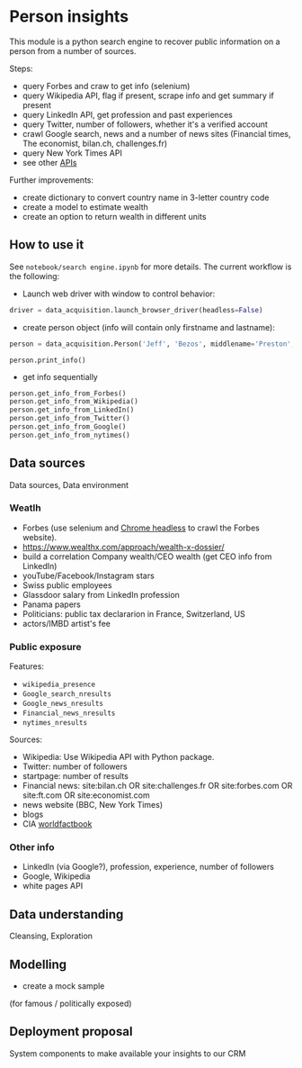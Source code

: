 # Person insights

This module is a python search engine to recover public information on a person from a number of sources.

Steps:
- query Forbes and craw to get info (selenium)
- query Wikipedia API, flag if present, scrape info and get summary if present
- query LinkedIn API, get profession and past experiences
- query Twitter, number of followers, whether it's a verified account
- crawl Google search, news and a number of news sites (Financial times, The economist, bilan.ch, challenges.fr)
- query New York Times API
- see other [APIs](https://github.com/toddmotto/public-apis)
 

Further improvements:
- create dictionary to convert country name in 3-letter country code
- create a model to estimate wealth
- create an option to return wealth in different units


## How to use it

See `notebook/search engine.ipynb` for more details. The current workflow is the following:

- Launch web driver with window to control behavior:
```python
driver = data_acquisition.launch_browser_driver(headless=False)
```
- create person object (info will contain only firstname and lastname):
```python
person = data_acquisition.Person('Jeff', 'Bezos', middlename='Preston', driver=driver)
```
```
person.print_info()
```
- get info sequentially
```python
person.get_info_from_Forbes()
person.get_info_from_Wikipedia()
person.get_info_from_LinkedIn()
person.get_info_from_Twitter()
person.get_info_from_Google()
person.get_info_from_nytimes()
```


## Data sources

Data sources, Data environment

### Weatlh

- Forbes (use selenium and [Chrome headless](https://intoli.com/blog/running-selenium-with-headless-chrome/) to crawl the Forbes website).
- https://www.wealthx.com/approach/wealth-x-dossier/
- build a correlation Company wealth/CEO wealth (get CEO info from LinkedIn)
- youTube/Facebook/Instagram stars
- Swiss public employees
- Glassdoor salary from LinkedIn profession
- Panama papers
- Politicians: public tax declararion in France, Switzerland, US
- actors/IMBD artist's fee

### Public exposure

Features:

- `wikipedia_presence`
- `Google_search_nresults`
- `Google_news_nresults`
- `Financial_news_nresults`
- `nytimes_nresults`

Sources:

- Wikipedia: Use Wikipedia API with Python package.
- Twitter: number of followers
- startpage: number of results
- Financial news: site:bilan.ch OR site:challenges.fr OR site:forbes.com OR site:ft.com OR site:economist.com
- news website (BBC, New York Times)
- blogs
- CIA [worldfactbook](https://www.cia.gov/library/publications/download/)

### Other info

- LinkedIn (via Google?), profession, experience, number of followers
- Google, Wikipedia
- white pages API

## Data understanding

Cleansing, Exploration## Modelling

- create a mock sample

(for famous / politically exposed)## Deployment proposal

System components to make available your insights to our CRM